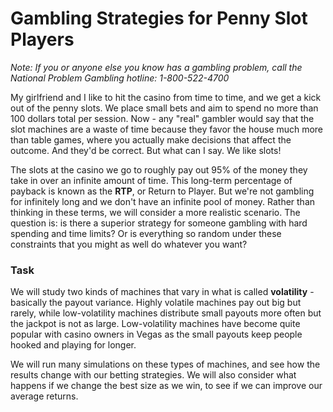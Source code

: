 # Gambling Strategies for Penny Slot Players

*Note: If you or anyone else you know has a gambling problem, call the National Problem Gambling hotline: 1-800-522-4700*

My girlfriend and I like to hit the casino from time to time, and we get a kick out of the penny slots. We place small bets and aim to spend no more than 100 dollars total per session. Now - any "real" gambler would say that the slot machines are a waste of time because they favor the house much more than table games, where you actually make decisions that affect the outcome. And they'd be correct. But what can I say. We like slots!

The slots at the casino we go to roughly pay out 95\% of the money they take in over an infinite amount of time. This long-term percentage of payback is known as the **RTP**, or Return to Player. But we're not gambling for infinitely long and we don't have an infinite pool of money. Rather than thinking in these terms, we will consider a more realistic scenario. The question is: is there a superior strategy for someone gambling with hard spending and time limits? Or is everything so random under these constraints that you might as well do whatever you want?

### Task

We will study two kinds of machines that vary in what is called **volatility** - basically the payout variance. Highly volatile machines pay out big but rarely, while low-volatility machines distribute small payouts more often but the jackpot is not as large. Low-volatility machines have become quite popular with casino owners in Vegas as the small payouts keep people hooked and playing for longer.

We will run many simulations on these types of machines, and see how the results change with our betting strategies. We will also consider what happens if we change the best size as we win, to see if we can improve our average returns.